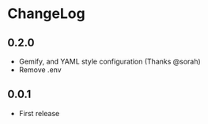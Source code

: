 # ChangeLog
## 0.2.0
- Gemify, and YAML style configuration (Thanks @sorah)
- Remove .env

## 0.0.1
- First release
